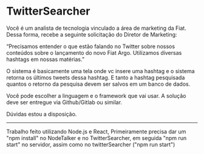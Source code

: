 
# TwitterSearcher
Você é um analista de tecnologia vinculado a área de marketing da Fiat. Dessa forma, recebe a seguinte solicitação do Diretor de Marketing:

“Precisamos entender o que estão falando no Twitter sobre nossos conteúdos sobre o lançamento do novo Fiat Argo. Utilizamos diversas hashtags em nossas matérias.”

O sistema é basicamente uma tela onde vc insere uma hashtag e o sistema retorna os últimos tweets dessa hashtag. E tanto a hashtag pesquisada quantos o retorno da pesquisa devem ser salvos em um banco de dados.

Você pode escolher a linguagem e o framework que vai usar.
A solução deve ser entregue via Github/Gitlab ou similar.

Dúvidas estou a disposição.


-----------------------------------------------------------------------------------------------------------------------------------------------------------------------------------

Trabalho feito utilizando Node.js e React,
Primeiramente precisa dar um "npm install" no NodeTalker e no TwitterSearcher, em seguida "npm run start" no servidor, assim como no twitterSearcher ("npm run start")
